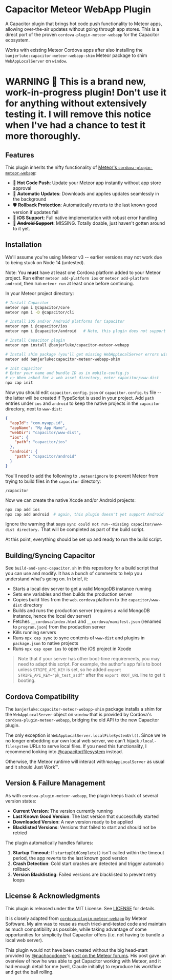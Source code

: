 # Capacitor Meteor WebApp Plugin

A Capacitor plugin that brings hot code push functionality to Meteor apps, allowing over-the-air updates without going through app stores. This is a direct port of the proven `cordova-plugin-meteor-webapp` for the Capacitor ecosystem.

Works with existing Meteor Cordova apps after also installing the `banjerluke:capacitor-meteor-webapp-shim` Meteor package to shim `WebAppLocalServer` on `window`.

# WARNING 🚨 This is a brand new, work-in-progress plugin! Don't use it for anything without extensively testing it. I will remove this notice when I've had a chance to test it more thoroughly.

## Features

This plugin inherits the nifty functionality of [Meteor's `cordova-plugin-meteor-webapp`](https://github.com/meteor/cordova-plugin-meteor-webapp):

- 🚀 **Hot Code Push**: Update your Meteor app instantly without app store approval
- 🔄 **Automatic Updates**: Downloads and applies updates seamlessly in the background
- 🛡️ **Rollback Protection**: Automatically reverts to the last known good version if updates fail
- 📱 **iOS Support**: Full native implementation with robust error handling
- 📱 ~~**Android Support**~~: MISSING. Totally doable, just haven't gotten around to it yet.

## Installation

We'll assume you're using Meteor v3 -- earlier versions may not work due to being stuck on Node 14 (untested).

Note: You **must** have at least one Cordova platform added to your Meteor project. Run either `meteor add-platform ios` or `meteor add-platform android`, then run `meteor run` at least once before continuing.

In your Meteor project directory:

```bash
# Install Capacitor
meteor npm i @capacitor/core
meteor npm i -D @capacitor/cli

# Install iOS and/or Android platforms for Capacitor
meteor npm i @capacitor/ios
meteor npm i @capacitor/android   # Note, this plugin does not support Android yet!

# Install Capacitor plugin
meteor npm install @banjerluke/capacitor-meteor-webapp

# Install shim package (you'll get missing WebAppLocalServer errors without this)
meteor add banjerluke:capacitor-meteor-webapp-shim

# Init Capacitor
# Enter your name and bundle ID as in mobile-config.js
# 👉 When asked for a web asset directory, enter capacitor/www-dist
npx cap init

```

Now you should edit `capacitor.config.json` or `capacitor.config.ts` file -- the latter will be created if TypeScript is used in your project. Add `path` entries under `ios` and `android` to keep the native projects in the `capacitor` directory, next to `www-dist`:

```json
{
  "appId": "com.myapp.id",
  "appName": "My App Name",
  "webDir": "capacitor/www-dist",
  "ios": {
    "path": "capacitor/ios"
  },
  "android": {
    "path": "capacitor/android"
  }
}
```

You'll need to add the following to `.meteorignore` to prevent Meteor from trying to build files in the `capacitor` directory:

```
/capacitor
```

Now we can create the native Xcode and/or Android projects:

```bash
npx cap add ios
npx cap add android  # again, this plugin doesn't yet support Android
```

Ignore the warning that says `sync could not run--missing capacitor/www-dist directory.` That will be completed as part of the build script.

At this point, everything should be set up and ready to run the build script.

## Building/Syncing Capacitor

See `build-and-sync-capacitor.sh` in this repository for a build script that you can use and modify. It has a bunch of comments to help you understand what's going on. In brief, it:

- Starts a local dev server to get a valid MongoDB instance running
- Sets env variables and then builds the production server
- Copies build files from the `web.cordova` platform to the `capacitor/www-dist` directory
- Builds and runs the production server (requires a valid MongoDB instance, hence the local dev server)
- Fetches `__cordova/index.html` and `__cordova/manifest.json` (renamed to `program.json`) from the production server
- Kills running servers
- Runs `npx cap sync` to sync contents of `www-dist` and plugins in `package.json` to native projects
- Runs `npx cap open ios` to open the iOS project in Xcode

> Note that if your server has other boot-time requirements, you may need to adapt this script. For example, the author's app fails to boot unless `STRIPE_API_KEY` is set, so he added `export STRIPE_API_KEY="pk_test_asdf"` after the `export ROOT_URL` line to get it booting.

## Cordova Compatibility

The `banjerluke:capacitor-meteor-webapp-shim` package installs a shim for the `WebAppLocalServer` object on `window` that is provided by Cordova's `cordova-plugin-meteor-webapp`, bridging the old API to the new Capacitor plugin.

The only exception is `WebAppLocalServer.localFileSystemUrl()`. Since we're no longer embedding our own local web server, we can't hijack `/local-filesystem` URLs to serve local files. If you need this functionality, I recommend looking into [@capacitor/filesystem](https://capacitorjs.com/docs/apis/filesystem) instead.

Otherwise, the Meteor runtime will interact with `WebAppLocalServer` as usual and it should Just Work™.

## Version & Failure Management

As with `cordova-plugin-meteor-webapp`, the plugin keeps track of several version states:

- **Current Version**: The version currently running
- **Last Known Good Version**: The last version that successfully started
- **Downloaded Version**: A new version ready to be applied
- **Blacklisted Versions**: Versions that failed to start and should not be retried

The plugin automatically handles failures:

1. **Startup Timeout**: If `startupDidComplete()` isn't called within the timeout period, the app reverts to the last known good version
2. **Crash Detection**: Cold start crashes are detected and trigger automatic rollback
3. **Version Blacklisting**: Failed versions are blacklisted to prevent retry loops

## License & Acknowledgments

This plugin is released under the MIT License. See [LICENSE](LICENSE) for details.

It is closely adapted from [`cordova-plugin-meteor-webapp`](https://github.com/meteor/meteor/tree/devel/npm-packages/cordova-plugin-meteor-webapp) by Meteor Software. My aim was to reuse as much tried-and-tested code and maintain as much compatibility as possible, while taking advantage of some opportunities for simplicity that Capacitor offers (i.e. not having to bundle a local web server).

This plugin would not have been created without the big head-start provided by [@nachocodoner](https://github.com/nachocodoner)'s [post on the Meteor forums](https://forums.meteor.com/t/building-capacitor-mobile-app-from-meteor-react/63560/4). His post gave an overview of how he was able to get Capacitor working with Meteor, and it had enough detail for me (well, Claude initially) to reproduce his workflow and get the ball rolling.
